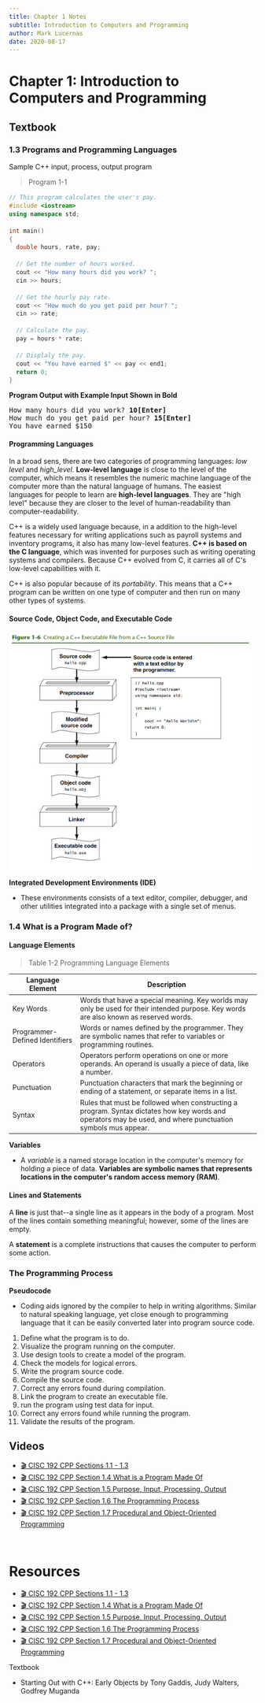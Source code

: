 ```yaml
---
title: Chapter 1 Notes
subtitle: Introduction to Computers and Programming
author: Mark Lucernas
date: 2020-08-17
---
```



# Chapter 1: Introduction to Computers and Programming

## Textbook

### 1.3 Programs and Programming Languages

Sample C++ input, process, output program

> Program 1-1

```cpp
// This program calculates the user's pay.
#include <iostream>
using namespace std;

int main()
{
  double hours, rate, pay;

  // Get the number of hours worked.
  cout << "How many hours did you work? ";
  cin >> hours;

  // Get the hourly pay rate.
  cout << "How much do you get paid per hour? ";
  cin >> rate;

  // Calculate the pay.
  pay = hours * rate;

  // Displaly the pay.
  cout << "You have earned $" << pay << end1;
  return 0;
}
```

**Program Output with Example Input Shown in Bold**
<pre>
How many hours did you work? <b>10[Enter]</b>
How much do you get paid per hour? <b>15[Enter]</b>
You have earned $150
</pre>

#### Programming Languages

In a broad sens, there are two categories of programming languages: _low level_
and _high_level_. **Low-level language** is close to the level of the computer,
which means it resembles the numeric machine language of the computer more than
the natural language of humans. The easiest languages for people to learn are
**high-level languages**. They are "high level" because they are closer to the
level of human-readability than computer-readability.

C++ is a widely used language because, in a addition to the high-level features
necessary for writing applications such as payroll systems and inventory
programs, it also has many low-level features. **C++ is based on the C
language**, which was invented for purposes such as writing operating systems
and compilers. Because C++ evolved from C, it carries all of C's low-level
capabilities with it.

C++ is also popular because of its _portability_. This means that a C++ program
can be written on one type of computer and then run on many other types of
systems.

#### Source Code, Object Code, and Executable Code

![Figure 1-6](../../../../../files/fall-2020/CISC-192/chapter-1/figure_1-6.png)

<a name="integrated-development-environments-term">**Integrated Development Environments (IDE)**</a>

- These environments consists of a text editor, compiler, debugger, and other
  utilities integrated into a package with a single set of menus.


### 1.4 What is a Program Made of?

#### Language Elements

> Table 1-2 Programming Language Elements

| Language Element               | Description                                                                                                                                                 |
|--------------------------------|-------------------------------------------------------------------------------------------------------------------------------------------------------------|
| Key Words                      | Words that have a special meaning. Key worlds may only be used for their intended purpose. Key words are also known as reserved words.                      |
| Programmer-Defined Identifiers | Words or names defined by the programmer. They are symbolic names that refer to variables or programming routines.                                          |
| Operators                      | Operators perform operations on one or more operands. An operand is usually a piece of data, like a number.                                                 |
| Punctuation                    | Punctuation characters that mark the beginning or ending of a statement, or separate items in a list.                                                       |
| Syntax                         | Rules that must be followed when constructing a program. Syntax dictates how key words and operators may be used, and where punctuation symbols mus appear. |

<a name="variables-term">**Variables**</a>

- A _variable_ is a named storage location in the computer's memory for holding
  a piece of data. **Variables are symbolic names that represents locations in
  the computer's random access memory (RAM)**.


#### Lines and Statements

A **line** is just that--a single line as it appears in the body of a program.
Most of the lines contain something meaningful; however, some of the lines are
empty.

A **statement** is a complete instructions that causes the computer to perform
some action.


### The Programming Process

<a name="pseudocode-term">**Pseudocode**</a>

- Coding aids ignored by the compiler to help in writing algorithms. Similar to
  natural speaking language, yet close enough to programming language that it
  can be easily converted later into program source code.


1. Define what the program is to do.
2. Visualize the program running on the computer.
3. Use design tools to create a model of the program.
4. Check the models for logical errors.
5. Write the program source code.
6. Compile the source code.
7. Correct any errors found during compilation.
8. Link the program to create an executable file.
9. run the program using test data for input.
10. Correct any errors found while running the program.
11. Validate the results of the program.


## Videos

- [🎬 CISC 192 CPP Sections 1.1 - 1.3](https://www.youtube.com/watch?v=A0J3kgf-TLw)
- [🎬 CISC 192 CPP Section 1.4 What is a Program Made Of](https://www.youtube.com/watch?v=SsNzFXgggIg)
- [🎬 CISC 192 CPP Section 1.5 Purpose, Input, Processing, Output](https://www.youtube.com/watch?v=51uWnPDjIIE)
- [🎬 CISC 192 CPP Section 1.6 The Programming Process](https://www.youtube.com/watch?v=f_wvPJBeo-c)
- [🎬 CISC 192 CPP Section 1.7 Procedural and Object-Oriented Programming](https://www.youtube.com/watch?v=GhzTpLj4coA)


<br>

# Resources

- [🎬 CISC 192 CPP Sections 1.1 - 1.3](https://www.youtube.com/watch?v=A0J3kgf-TLw)
- [🎬 CISC 192 CPP Section 1.4 What is a Program Made Of](https://www.youtube.com/watch?v=SsNzFXgggIg)
- [🎬 CISC 192 CPP Section 1.5 Purpose, Input, Processing, Output](https://www.youtube.com/watch?v=51uWnPDjIIE)
- [🎬 CISC 192 CPP Section 1.6 The Programming Process](https://www.youtube.com/watch?v=f_wvPJBeo-c)
- [🎬 CISC 192 CPP Section 1.7 Procedural and Object-Oriented Programming](https://www.youtube.com/watch?v=GhzTpLj4coA)


Textbook

- Starting Out with C++: Early Objects by Tony Gaddis, Judy Walters, Godfrey
  Muganda

